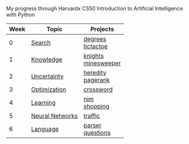 My progress through Harvardx CS50 Introduction to Artificial Intelligence with Python

| Week  | Topic                 |  Projects                         |
|-------|-----------------------|-----------------------------------|
|   0   | [Search](0.Search/)   |   [degrees](0.Search/degrees/) <br> [tictactoe](0.Search/tictactoe/)    |
|   1   | [Knowledge](1.Knowledge/)   |   [knights](1.Knowledge/knights/) <br> [minesweeper](1.Knowledge/minesweeper/)    |
|   2   | [Uncertainty](2.Uncertainty/)   |   [heredity](2.Uncertainty/heredity/) <br> [pagerank](2.Uncertainty/pagerank/)    |
|   3   | [Optimization](3.Optimization/)   |   [crossword](3.Optimization/crossword/)  |
|   4   | [Learning](4.Learning/)   |   [nim](4.Learning/nim/) <br> [shopping](4.Learning/shopping/)    |
|   5   | [Neural Networks](5.NeuralNetworks/)   |   [traffic](5.NeuralNetworks/traffic/) |
|   6   | [Language](6.Language/)   |   [parser](6.Language/parser/) <br> [questions](6.Language/questions/)    |